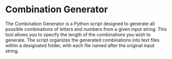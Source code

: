 # Combination Generator
The Combination Generator is a Python script designed to generate all possible combinations of letters and numbers from a given input string. This tool allows you to specify the length of the combinations you wish to generate. The script organizes the generated combinations into text files within a designated folder, with each file named after the original input string.


